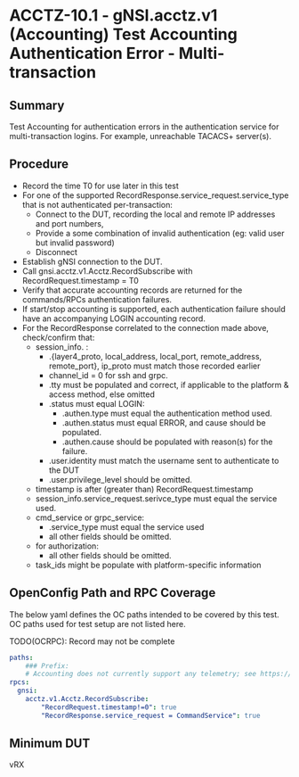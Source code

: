 # ACCTZ-10.1 - gNSI.acctz.v1 (Accounting) Test Accounting Authentication Error - Multi-transaction

## Summary
Test Accounting for authentication errors in the authentication service
for multi-transaction logins.  For example, unreachable TACACS+ server(s).

## Procedure

- Record the time T0 for use later in this test
- For one of the supported RecordResponse.service_request.service_type that is not authenticated per-transaction:
	- Connect to the DUT, recording the local and remote IP addresses and port numbers,
	- Provide a some combination of invalid authentication (eg: valid user but invalid password)
	- Disconnect
- Establish gNSI connection to the DUT.
- Call gnsi.acctz.v1.Acctz.RecordSubscribe with RecordRequest.timestamp = T0
- Verify that accurate accounting records are returned for the commands/RPCs authentication failures.
- If start/stop accounting is supported, each authentication failure should have an accompanying LOGIN accounting record.
- For the RecordResponse correlated to the connection made above, check/confirm that:
	- session_info. :
		- .{layer4_proto, local_address, local_port, remote_address, remote_port}, ip_proto must match those recorded earlier
		- channel_id = 0 for ssh and grpc.
		- .tty must be populated and correct, if applicable to the platform & access method, else omitted
		- .status must equal LOGIN:
			- .authen.type must equal the authentication method used.
			- .authen.status must equal ERROR, and cause should be populated.
			- .authen.cause should be populated with reason(s) for the failure.
		- .user.identity must match the username sent to authenticate to the DUT
		- .user.privilege_level should be omitted.
	- timestamp is after (greater than) RecordRequest.timestamp
	- session_info.service_request.serivce_type must equal the service used.
	- cmd_service or grpc_service: 
		- .service_type must equal the service used
		- all other fields should be omitted.
	- for authorization:
		- all other fields should be omitted.
	- task_ids might be populate with platform-specific information

## OpenConfig Path and RPC Coverage

The below yaml defines the OC paths intended to be covered by this test.  OC paths used for test setup are not listed here.

TODO(OCRPC): Record may not be complete

```yaml
paths:
    ### Prefix:
    # Accounting does not currently support any telemetry; see https://github.com/openconfig/gnsi/issues/97 where it might become /system/aaa/acctz/XXX
rpcs:
  gnsi:
    acctz.v1.Acctz.RecordSubscribe:
        "RecordRequest.timestamp!=0": true
        "RecordResponse.service_request = CommandService": true
```

## Minimum DUT
vRX
